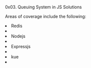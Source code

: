 0x03. Queuing System in JS Solutions

Areas of coverage include the following:

<li>Redis <li/>

<li>Nodejs<li/>

<li>Expressjs<li/>

<li>kue<li/>
